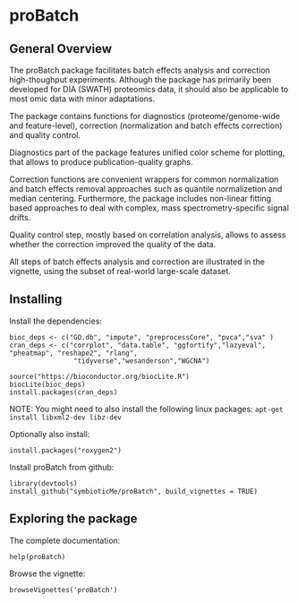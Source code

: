 # proBatch

## General Overview

The proBatch package facilitates batch effects analysis and correction high-thoughput experiments. 
Although the package has primarily been developed for DIA (SWATH) proteomics data, 
it should also be applicable to most omic data with minor adaptations.
    
The package contains functions for diagnostics (proteome/genome-wide and feature-level), 
correction (normalization and batch effects correction) and quality control.

Diagnostics part of the package features unified color scheme for plotting, 
    that allows to produce publication-quality graphs.

Correction functions are convenient wrappers for common normalization and batch 
effects removal approaches such as quantile normalizetion and median centering. 
Furthermore, the package includes non-linear fitting based approaches to deal 
with complex, mass spectrometry-specific signal drifts.

Quality control step, mostly based on correlation analysis, allows to assess whether 
the correction improved the quality of the data.

All steps of batch effects analysis and correction are illustrated in the vignette,
    using the subset of real-world large-scale dataset.

## Installing

Install the dependencies:

```
bioc_deps <- c("GO.db", "impute", "preprocessCore", "pvca","sva" )
cran_deps <- c("corrplot", "data.table", "ggfortify","lazyeval", "pheatmap", "reshape2", "rlang", 
                "tidyverse","wesanderson","WGCNA") 

source("https://bioconductor.org/biocLite.R")
biocLite(bioc_deps) 
install.packages(cran_deps)
```

NOTE: You might need to also install the following linux packages:
`apt-get install libxml2-dev libz-dev`

Optionally also install:

```
install.packages("roxygen2")
```


Install proBatch from github:

```
library(devtools)
install_github("symbioticMe/proBatch", build_vignettes = TRUE)
```

## Exploring the package

The complete documentation:
```
help(proBatch)
```

Browse the vignette:
```
browseVignettes('proBatch')
```